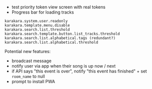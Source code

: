 
- test priority token view screen with real tokens
- Progress bar for loading tracks

```
karakara.system.user.readonly
karakara.template.menu.disable
karakara.search.list.threshold
karakara.search.template.button.list_tracks.threshold
karakara.search.list.alphabetical.tags (redundant?)
karakara.search.list.alphabetical.threshold
```

Potential new features:
- broadcast message
- notify user via app when their song is up now / next
- if API says "this event is over", notify "this event has finished" + set `room_name` to null
- prompt to install PWA
